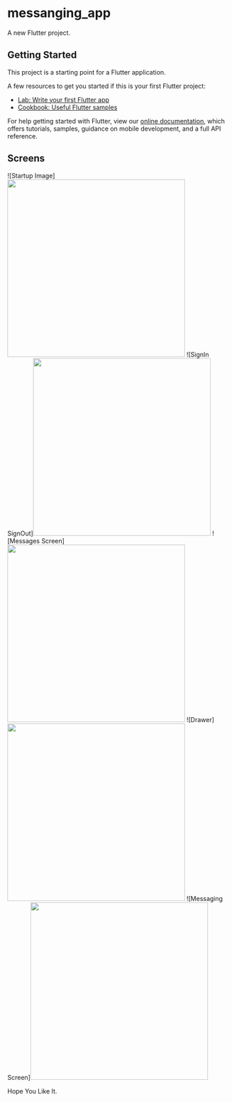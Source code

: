 # messanging_app

A new Flutter project.

## Getting Started

This project is a starting point for a Flutter application.

A few resources to get you started if this is your first Flutter project:

- [Lab: Write your first Flutter app](https://flutter.dev/docs/get-started/codelab)
- [Cookbook: Useful Flutter samples](https://flutter.dev/docs/cookbook)

For help getting started with Flutter, view our
[online documentation](https://flutter.dev/docs), which offers tutorials,
samples, guidance on mobile development, and a full API reference.

## Screens
![Startup Image]<img src="https://user-images.githubusercontent.com/82170552/152779696-9e883125-1984-4375-93d0-41ef7aefc482.png"  height="400">
![SignIn SignOut]<img src="https://user-images.githubusercontent.com/82170552/152779776-bb4febd5-57cf-4398-9935-80d925642951.png" height = "400">
![Messages Screen]<img src="https://user-images.githubusercontent.com/82170552/152779780-7fb87028-3284-4af9-a7f0-0e2ae310cb8f.png" height = "400">
![Drawer]<img src="https://user-images.githubusercontent.com/82170552/152779784-a7938540-8f88-494d-a277-488ae1dbbaab.png" height = "400">
![Messaging Screen]<img src="https://user-images.githubusercontent.com/82170552/152779787-8e1d320d-240b-4da0-acd4-3c6c0ade5d4d.png" height = "400">

Hope You Like It.
